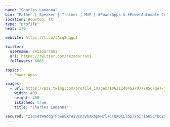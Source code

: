```yaml
---
name: "Charles Lamanna"
bio: "Father | Speaker | Trainer | MVP | #PowerApps & #PowerAutomate Community Super User | YouTuber Right-pointing triangle http://youtube.com/c/rezadorrani | Learn - Share - Clockwise rightwards and leftwards open circle arrows"
location: Houston, TX
type: "profile"
heat: 170

website: https://t.co/tAcqSdqguf

twitter:
  username: rezadorrani
  url: https://twitter.com/rezadorrani
  followers: 6865

topics:
  - Power Apps

images:
  - url: https://pbs.twimg.com/profile_images/1063114045270777856/qeT-jpWr_400x400.jpg
    width: 400
    height: 400
    isCached: true
    title: "Charles Lamanna"

secured: "zseo4tWNddgTP5wnEXTAIVInJVhARhpNH7l+CT8XDCLlbp7Y5iriG6ScTbCZXj9aQwRXaTPRTd7i5SyF/wAHzPNPfGbaKk6Zi3G7WAoAix1KH9PBYKyAC7sjV2m5nug2aRuQlT0nSfet2Cabn/ZL29mDDKg3IaM7+GAb/8l3VO8pcrKQuNY1n98iy9Dcft3J3rS2RU+XkJMtA4iwXXb6EKWAH4zl81CQtvxsTwKKmnnqi0/pLoJrcZH1rXQrqBLKJmEUruAYVIxMS6bKoLCGJb4Bfz+8CDpdTU2INmcBepoV68m+nAooCSfOv5feCkqMsup7XOIDycTCnKPN7OccswdfFVdHA8/M7yv0aZ4Rjn5sAJKxJEMYeBcKQMoJqAsOFZbssQT9nGPvH4CAg/P8ZeemWpL0d6RHnWwslgxNEZg=;3VG6cDVuQrnL0e57Mtp3ZA=="
---
```


